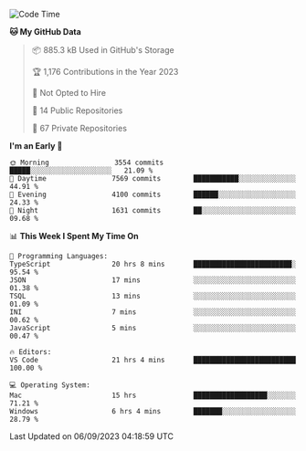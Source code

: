 <!--START_SECTION:waka-->
![Code Time](http://img.shields.io/badge/Code%20Time-4%2C556%20hrs%2028%20mins-blue)

**🐱 My GitHub Data** 

> 📦 885.3 kB Used in GitHub's Storage 
 > 
> 🏆 1,176 Contributions in the Year 2023
 > 
> 🚫 Not Opted to Hire
 > 
> 📜 14 Public Repositories 
 > 
> 🔑 67 Private Repositories 
 > 
**I'm an Early 🐤** 

```text
🌞 Morning                3554 commits        █████░░░░░░░░░░░░░░░░░░░░   21.09 % 
🌆 Daytime                7569 commits        ███████████░░░░░░░░░░░░░░   44.91 % 
🌃 Evening                4100 commits        ██████░░░░░░░░░░░░░░░░░░░   24.33 % 
🌙 Night                  1631 commits        ██░░░░░░░░░░░░░░░░░░░░░░░   09.68 % 
```


📊 **This Week I Spent My Time On** 

```text
💬 Programming Languages: 
TypeScript               20 hrs 8 mins       ████████████████████████░   95.54 % 
JSON                     17 mins             ░░░░░░░░░░░░░░░░░░░░░░░░░   01.38 % 
TSQL                     13 mins             ░░░░░░░░░░░░░░░░░░░░░░░░░   01.09 % 
INI                      7 mins              ░░░░░░░░░░░░░░░░░░░░░░░░░   00.62 % 
JavaScript               5 mins              ░░░░░░░░░░░░░░░░░░░░░░░░░   00.47 % 

🔥 Editors: 
VS Code                  21 hrs 4 mins       █████████████████████████   100.00 % 

💻 Operating System: 
Mac                      15 hrs              ██████████████████░░░░░░░   71.21 % 
Windows                  6 hrs 4 mins        ███████░░░░░░░░░░░░░░░░░░   28.79 % 
```


 Last Updated on 06/09/2023 04:18:59 UTC
<!--END_SECTION:waka-->

